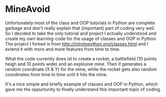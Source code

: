 # MineAvoid

Unfortunately most of the class and OOP tutorials in Python are complete garbage and don't really explain that (important) part of coding very well.
So I decided to take the only tutorial and project I actually understood and create my own learning-code for the usage of classes and OOP in Python. 
The project I forked is from http://introtopython.org/classes.html and I extend it with more and more features from time to time.

What the code currently does ist to create a rocket, a battlefield (10 points heigh and 10 points wide) and an explosive mine.
Then it generates a random coordinate (X & Y) for the mine, while the rocket gets also random coordinates from time to time until it hits the mine.

It's a nice simple and briefly example of classes and OOP in Python, which gave me the oppurtunity to finally understand this important topic of coding.
